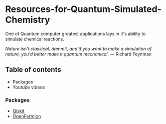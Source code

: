 # Resources-for-Quantum-Simulated-Chemistry
One of Quantum computer greatest applications lays in it's ability to simulate chemical reactions.

*Nature isn't classical, dammit, and if you want to make a simulation of nature, you'd better make it quantum mechanical.* 
— Richard Feynman

## Table of contents
- Packages
- Youtube videos


### Packages
- [Qiskit](https://github.com/Qiskit/qiskit)
- [OpenFermion](https://github.com/quantumlib/OpenFermion)
